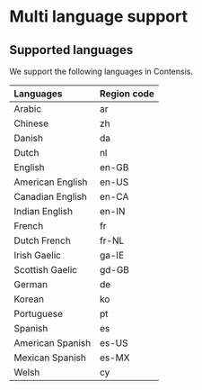 # Multi language support

## Supported languages
We support the following languages in Contensis.

| Languages | Region code  |
|:--|:--|
| Arabic | ar |
| Chinese | zh |
| Danish | da |
| Dutch | nl |
| English | en-GB  |
| American English | en-US |
| Canadian English | en-CA |
| Indian English | en-IN |
| French | fr |
| Dutch French | fr-NL|
| Irish Gaelic | ga-IE |
| Scottish Gaelic | gd-GB |
| German | de |
| Korean | ko |
| Portuguese | pt |
| Spanish | es |
| American Spanish | es-US |
| Mexican Spanish | es-MX |
| Welsh | cy |